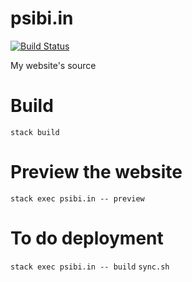 # psibi.in
[![Build Status](https://travis-ci.org/psibi/psibi.github.io.svg?branch=source)](https://travis-ci.org/psibi/psibi.github.io)

My website's source

# Build

`stack build`

# Preview the website

`stack exec psibi.in -- preview`

# To do deployment

`stack exec psibi.in -- build`
`sync.sh`
